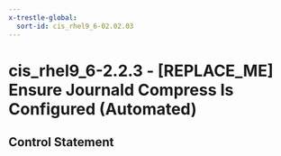 ```yaml
---
x-trestle-global:
  sort-id: cis_rhel9_6-02.02.03
---
```


# cis_rhel9_6-2.2.3 - \[REPLACE_ME\] Ensure Journald Compress Is Configured (Automated)

## Control Statement
